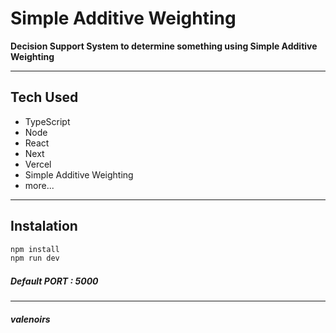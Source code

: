 # Simple Additive Weighting
**Decision Support System to determine something using Simple Additive Weighting**

---

## Tech Used
- TypeScript
- Node
- React
- Next
- Vercel
- Simple Additive Weighting
- more...

---

## Instalation

```js
npm install
npm run dev
```

##### Default PORT : 5000

---

##### _valenoirs_